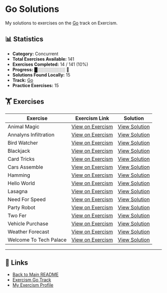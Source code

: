 # Go Solutions

My solutions to exercises on the [Go](https://exercism.org/tracks/go) track on Exercism.

## 📊 Statistics

- **Category:** Concurrent
- **Total Exercises Available:** 141
- **Exercises Completed:** 14 / 141 (10%)
- **Progress:** █░░░░░░░░░ 🔴
- **Solutions Found Locally:** 15
- **Track:** [Go](https://exercism.org/tracks/go)
- **Practice Exercises:** 15

## 🏋️ Exercises

| Exercise | Exercism Link | Solution |
|----------|---------------|----------|
| Animal Magic | [View on Exercism](https://exercism.org/tracks/go/exercises/animal-magic) | [View Solution](animal-magic/README.md) |
| Annalyns Infiltration | [View on Exercism](https://exercism.org/tracks/go/exercises/annalyns-infiltration) | [View Solution](annalyns-infiltration/README.md) |
| Bird Watcher | [View on Exercism](https://exercism.org/tracks/go/exercises/bird-watcher) | [View Solution](bird-watcher/README.md) |
| Blackjack | [View on Exercism](https://exercism.org/tracks/go/exercises/blackjack) | [View Solution](blackjack/README.md) |
| Card Tricks | [View on Exercism](https://exercism.org/tracks/go/exercises/card-tricks) | [View Solution](card-tricks/README.md) |
| Cars Assemble | [View on Exercism](https://exercism.org/tracks/go/exercises/cars-assemble) | [View Solution](cars-assemble/README.md) |
| Hamming | [View on Exercism](https://exercism.org/tracks/go/exercises/hamming) | [View Solution](hamming/README.md) |
| Hello World | [View on Exercism](https://exercism.org/tracks/go/exercises/hello-world) | [View Solution](hello-world/README.md) |
| Lasagna | [View on Exercism](https://exercism.org/tracks/go/exercises/lasagna) | [View Solution](lasagna/README.md) |
| Need For Speed | [View on Exercism](https://exercism.org/tracks/go/exercises/need-for-speed) | [View Solution](need-for-speed/README.md) |
| Party Robot | [View on Exercism](https://exercism.org/tracks/go/exercises/party-robot) | [View Solution](party-robot/README.md) |
| Two Fer | [View on Exercism](https://exercism.org/tracks/go/exercises/two-fer) | [View Solution](two-fer/README.md) |
| Vehicle Purchase | [View on Exercism](https://exercism.org/tracks/go/exercises/vehicle-purchase) | [View Solution](vehicle-purchase/README.md) |
| Weather Forecast | [View on Exercism](https://exercism.org/tracks/go/exercises/weather-forecast) | [View Solution](weather-forecast/README.md) |
| Welcome To Tech Palace | [View on Exercism](https://exercism.org/tracks/go/exercises/welcome-to-tech-palace) | [View Solution](welcome-to-tech-palace/README.md) |

---

## 🔗 Links

- [Back to Main README](../README.md)
- [Exercism Go Track](https://exercism.org/tracks/go)
- [My Exercism Profile](https://exercism.org/profiles/princemuel)

